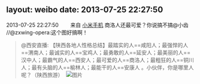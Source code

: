 layout: weibo
date: 2013-07-25 22:27:50
---
<meta name="referrer" content="no-referrer" />

2013-07-25 22:27:50  &nbsp;&nbsp;&nbsp;&nbsp;&nbsp;&nbsp; 来自 <a href="http://app.weibo.com/t/feed/22zMnn" rel="nofollow">小米手机</a>
商洛人还最可爱？你说搞不搞@小齿 //@zxwing-opera:这个图好搞啊！
>  @西安直播: 【陕西各地人性格总结】最踏实的人==咸阳人；最强悍的人==渭南人；最诚实的人==宝鸡人；最勇敢的人==延安人；最美丽的人==汉中人；最霸气的人==西安人；最可爱的人==商洛人；最粗狂的人==铜川人；最有头脑的人==榆林人；最能干的人==安康人 。小伙伴，你是哪里人呢？（陕西旅游） ​​​
>  ![图片](https://ww3.sinaimg.cn/large/87382573tw1e6z3ju1xkuj20fa09a75w.jpg)
